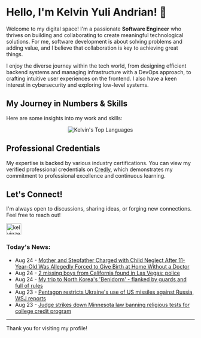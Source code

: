 # Hello, I'm Kelvin Yuli Andrian! 👋

Welcome to my digital space! I'm a passionate **Software Engineer** who thrives on building and collaborating to create meaningful technological solutions. For me, software development is about solving problems and adding value, and I believe that collaboration is key to achieving great things.

I enjoy the diverse journey within the tech world, from designing efficient backend systems and managing infrastructure with a DevOps approach, to crafting intuitive user experiences on the frontend. I also have a keen interest in cybersecurity and exploring low-level systems.

## My Journey in Numbers & Skills

Here are some insights into my work and skills:

<p align="center">
  <img src="https://github-readme-stats.vercel.app/api/top-langs/?username=kelvinzer0&layout=compact&theme=radical" alt="Kelvin's Top Languages" />
</p>

## Professional Credentials

My expertise is backed by various industry certifications. You can view my verified professional credentials on [Credly](https://www.credly.com/users/kelvin-yuli-andrian/badges), which demonstrates my commitment to professional excellence and continuous learning.

## Let's Connect!

I'm always open to discussions, sharing ideas, or forging new connections. Feel free to reach out!

<p align="left">
    <a href="https://linkedin.com/in/kelvinzero" target="blank"><img align="center" src="https://cdn.jsdelivr.net/npm/simple-icons@3.0.1/icons/linkedin.svg" alt="kelvinzero" height="30" width="40" /></a>
</p>

### Today's News:

<!-- feed start -->
- Aug 24 - [Mother and Stepfather Charged with Child Neglect After 11-Year-Old Was Allegedly Forced to Give Birth at Home Without a Doctor](https://www.yahoo.com/news/articles/mother-stepfather-charged-child-neglect-035443151.html)
- Aug 24 - [2 missing boys from California found in Las Vegas: police](https://www.yahoo.com/news/articles/2-missing-boys-california-found-001010631.html)
- Aug 24 - [My trip to North Korea's 'Benidorm' - flanked by guards and full of rules](https://www.yahoo.com/news/articles/trip-north-koreas-benidorm-flanked-230559255.html)
- Aug 23 - [Pentagon restricts Ukraine's use of US missiles against Russia, WSJ reports](https://www.yahoo.com/news/articles/pentagon-restricts-ukraines-us-missiles-211324391.html)
- Aug 23 - [Judge strikes down Minnesota law banning religious tests for college credit program](https://www.yahoo.com/news/articles/judge-strikes-down-minnesota-law-190058953.html)
<!-- feed end -->

---

Thank you for visiting my profile!
